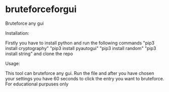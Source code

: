 # bruteforceforgui
Bruteforce any gui

Installation:

Firstly you have to install python and run the following commands
"pip3 install cryptography"
"pip3 install pyautogui"
"pip3 install random"
"pip3 install string"
and clone the repo

Usage:

This tool can bruteforce any gui.
Run the file and after you have chosen your settings you have 60 seconds to click the entry you want to bruteforce.
For educational purpuses only
